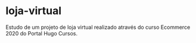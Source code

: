 # loja-virtual
Estudo de um projeto de loja virtual realizado através do curso Ecommerce 2020 do Portal Hugo Cursos.

